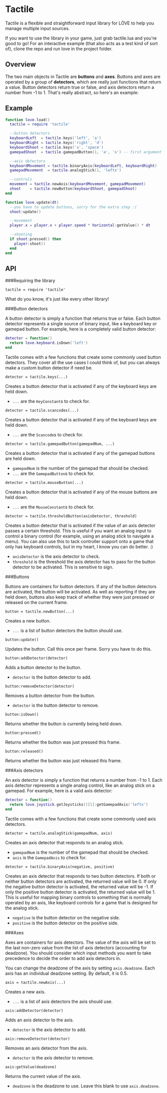 Tactile
=======
Tactile is a flexible and straightforward input library for LÖVE to help you manage multiple input sources.

If you want to use the library in your game, just grab tactile.lua and you're good to go! For an interactive example (that also acts as a test kind of sort of), clone the repo and run love in the project folder.

Overview
--------
The two main objects in Tactile are **buttons** and **axes**. Buttons and axes are operated by a group of **detectors**, which are really just functions that return a value. Button detectors return true or false, and axis detectors return a number from -1 to 1. That's really abstract, so here's an example:

Example
-------
```lua
function love.load()
  tactile = require 'tactile'

  --button detectors
  keyboardLeft  = tactile.keys('left', 'a')
  keyboardRight = tactile.keys('right', 'd')
  keyboardShoot = tactile.keys('x', 'space')
  gamepadShoot  = tactile.gamepadButton(1, 'a', 'x') -- first argument is the gamepad ID

  --axis detectors
  keyboardMovement = tactile.binaryAxis(keyboardLeft, keyboardRight)
  gamepadMovement  = tactile.analogStick(1, 'leftx')

  --controls
  movement = tactile.newAxis(keyboardMovement, gamepadMovement)
  shoot    = tactile.newButton(keyboardShoot, gamepadShoot)
end

function love.update(dt)
  --you have to update buttons, sorry for the extra step :(
  shoot:update()

  --movement
  player.x = player.x + player.speed * horizontal:getValue() * dt

  --shooting
  if shoot:pressed() then
    player:shoot()
  end
end
```

API
---
###Requiring the library

`tactile = require 'tactile'`

What do you know, it's just like every other library!

###Button detectors

A button detector is simply a function that returns true or false. Each button detector represents a single source of binary input, like a keyboard key or gamepad button. For example, here is a completely valid button detector:

```lua
detector = function()
  return love.keyboard.isDown('left')
end
```

Tactile comes with a few functions that create some commonly used button detectors. They cover all the use cases I could think of, but you can always make a custom button detector if need be.

`detector = tactile.keys(...)`

Creates a button detector that is activated if any of the keyboard keys are held down.

- `...` are the `KeyConstant`s to check for.

`detector = tactile.scancodes(...)`

Creates a button detector that is activated if any of the keyboard keys are held down.

- `...` are the `Scancode`s to check for.

`detector = tactile.gamepadButton(gamepadNum, ...)`

Creates a button detector that is activated if any of the gamepad buttons are held down.

- `gamepadNum` is the number of the gamepad that should be checked.
- `...` are the `GamepadButton`s to check for.

`detector = tactile.mouseButton(...)`

Creates a button detector that is activated if any of the mouse buttons are held down.

- `...` are the `MouseConstant`s to check for.

`detector = tactile.thresholdButton(axisDetector, threshold)`

Creates a button detector that is activated if the value of an axis detector passes a certain threshold. This is useful if you want an analog input to control a binary control (for example, using an analog stick to navigate a menu). You can also use this to tack controller support onto a game that only has keyboard controls, but in my heart, I know you can do better. :)

- `axisDetector` is the axis detector to check.
- `threshold` is the threshold the axis detector has to pass for the button detector to be activated. This is sensitive to sign.

###Buttons

Buttons are containers for button detectors. If any of the button detectors are activated, the button will be activated. As well as reporting if they are held down, buttons also keep track of whether they were just pressed or released on the current frame.

`button = tactile.newButton(...)`

Creates a new button.

- `...` is a list of button detectors the button should use.

`button:update()`

Updates the button. Call this once per frame. Sorry you have to do this.

`button:addDetector(detector)`

Adds a button detector to the button.

- `detector` is the button detector to add.

`button:removeDetector(detector)`

Removes a button detector from the button.

- `detector` is the button detector to remove.

`button:isDown()`

Returns whether the button is currently being held down.

`button:pressed()`

Returns whether the button was just pressed this frame.

`button:released()`

Returns whether the button was just released this frame.

###Axis detectors

An axis detector is simply a function that returns a number from -1 to 1. Each axis detector represents a single analog control, like an analog stick on a gamepad. For example, here is a valid axis detector:

```lua
detector = function()
  return love.joystick.getJoysticks()[1]:getGamepadAxis('leftx')
end
```

Tactile comes with a few functions that create some commonly used axis detectors.

`detector = tactile.analogStick(gamepadNum, axis)`

Creates an axis detector that responds to an analog stick.

- `gamepadNum` is the number of the gamepad that should be checked.
- `axis` is the `GamepadAxis` to check for.

`detector = tactile.binaryAxis(negative, positive)`

Creates an axis detector that responds to two button detectors. If both or neither button detectors are activated, the returned value will be 0. If only the negative button detector is activated, the returned value will be -1. If only the positive button detector is activated, the returned value will be 1. This is useful for mapping binary controls to something that is normally operated by an axis, like keyboard controls for a game that is designed for the analog stick.

- `negative` is the button detector on the negative side.
- `positive` is the button detector on the positive side.

###Axes

Axes are containers for axis detectors. The value of the axis will be set to the last non-zero value from the list of axis detectors (accounting for deadzone). You should consider which input methods you want to take precedence to decide the order to add axis detectors in.

You can change the deadzone of the axis by setting `axis.deadzone`. Each axis has an individual deadzone setting. By default, it is 0.5.

`axis = tactile.newAxis(...)`

Creates a new axis.

- `...` is a list of axis detectors the axis should use.

`axis:addDetector(detector)`

Adds an axis detector to the axis.

- `detector` is the axis detector to add.

`axis:removeDetector(detector)`

Removes an axis detector from the axis.

- `detector` is the axis detector to remove.

`axis:getValue(deadzone)`

Returns the current value of the axis.

- `deadzone` is the deadzone to use. Leave this blank to use `axis.deadzone`.

